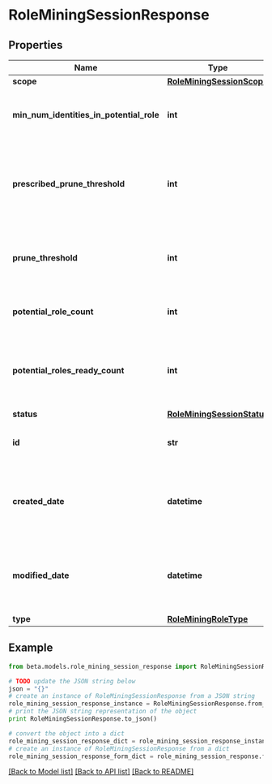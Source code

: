 # RoleMiningSessionResponse


## Properties
Name | Type | Description | Notes
------------ | ------------- | ------------- | -------------
**scope** | [**RoleMiningSessionScope**](RoleMiningSessionScope.md) |  | [optional] 
**min_num_identities_in_potential_role** | **int** | Minimum number of identities in a potential role | [optional] 
**prescribed_prune_threshold** | **int** | The computed (or prescribed) prune threshold for this session | [optional] 
**prune_threshold** | **int** | The prune threshold to be used for this role mining session | [optional] 
**potential_role_count** | **int** | The number of potential roles | [optional] 
**potential_roles_ready_count** | **int** | The number of potential roles which have completed processing | [optional] 
**status** | [**RoleMiningSessionStatus**](RoleMiningSessionStatus.md) |  | [optional] 
**id** | **str** | Session Id for this role mining session | [optional] 
**created_date** | **datetime** | The date-time when this role mining session was created. | [optional] 
**modified_date** | **datetime** | The date-time when this role mining session was completed. | [optional] 
**type** | [**RoleMiningRoleType**](RoleMiningRoleType.md) |  | [optional] 

## Example

```python
from beta.models.role_mining_session_response import RoleMiningSessionResponse

# TODO update the JSON string below
json = "{}"
# create an instance of RoleMiningSessionResponse from a JSON string
role_mining_session_response_instance = RoleMiningSessionResponse.from_json(json)
# print the JSON string representation of the object
print RoleMiningSessionResponse.to_json()

# convert the object into a dict
role_mining_session_response_dict = role_mining_session_response_instance.to_dict()
# create an instance of RoleMiningSessionResponse from a dict
role_mining_session_response_form_dict = role_mining_session_response.from_dict(role_mining_session_response_dict)
```
[[Back to Model list]](../README.md#documentation-for-models) [[Back to API list]](../README.md#documentation-for-api-endpoints) [[Back to README]](../README.md)


